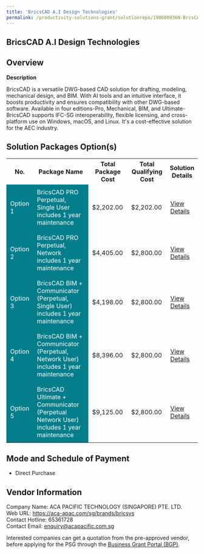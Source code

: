 ```yaml
---
title: 'BricsCAD A.I Design Technologies'
permalink: /productivity-solutions-grant/solutionrepo/198600936N-BrcsCAD-AI-Dsgn-Tchnologs-G
---
```


## BricsCAD A.I Design Technologies

## Overview

**Description**

BricsCAD is a versatile DWG-based CAD solution for drafting, modeling, mechanical design, and BIM. With AI tools and an intuitive interface, it boosts productivity and ensures compatibility with other DWG-based software. Available in four editions-Pro, Mechanical, BIM, and Ultimate-BricsCAD supports IFC-SG interoperability, flexible licensing, and cross-platform use on Windows, macOS, and Linux. It's a cost-effective solution for the AEC industry.

## Solution Packages Option(s)

<table>
<tr>
<th><b>No.</b></th>
<th><b>Package Name</b></th>
<th><b>Total Package Cost</b></th>
<th><b>Total Qualifying Cost</b></th>
<th><b>Solution Details</b></th>
</tr>
<tr>
<td style='padding: 10px; background-color: #037E8A; color: #FFFFFF;'>Option 1</td>
<td style='padding: 10px; background-color: #037E8A; color: #FFFFFF;'>BricsCAD PRO Perpetual, Single User includes 1 year maintenance</td>
<td style='padding: 10px;'>$2,202.00</td>
<td style='padding: 10px;'>$2,202.00</td>
<td style='padding: 10px;'><a href='/images/psg/198600936N_20240015_07082025_Desensitised_Annex3_Part1.pdf' target='_blank'>View Details</a></td>
</tr>
<tr>
<td style='padding: 10px; background-color: #037E8A; color: #FFFFFF;'>Option 2</td>
<td style='padding: 10px; background-color: #037E8A; color: #FFFFFF;'>BricsCAD PRO Perpetual, Network includes 1 year maintenance</td>
<td style='padding: 10px;'>$4,405.00</td>
<td style='padding: 10px;'>$2,800.00</td>
<td style='padding: 10px;'><a href='/images/psg/198600936N_20240015_07082025_Desensitised_Annex3_Part2.pdf' target='_blank'>View Details</a></td>
</tr>
<tr>
<td style='padding: 10px; background-color: #037E8A; color: #FFFFFF;'>Option 3</td>
<td style='padding: 10px; background-color: #037E8A; color: #FFFFFF;'>BricsCAD BIM + Communicator (Perpetual, Single User) includes 1 year maintenance</td>
<td style='padding: 10px;'>$4,198.00</td>
<td style='padding: 10px;'>$2,800.00</td>
<td style='padding: 10px;'><a href='/images/psg/198600936N_20240015_07082025_Desensitised_Annex3_Part3.pdf' target='_blank'>View Details</a></td>
</tr>
<tr>
<td style='padding: 10px; background-color: #037E8A; color: #FFFFFF;'>Option 4</td>
<td style='padding: 10px; background-color: #037E8A; color: #FFFFFF;'>BricsCAD BIM + Communicator (Perpetual, Network User) includes 1 year maintenance</td>
<td style='padding: 10px;'>$8,396.00</td>
<td style='padding: 10px;'>$2,800.00</td>
<td style='padding: 10px;'><a href='/images/psg/198600936N_20240015_07082025_Desensitised_Annex3_Part4.pdf' target='_blank'>View Details</a></td>
</tr>
<tr>
<td style='padding: 10px; background-color: #037E8A; color: #FFFFFF;'>Option 5</td>
<td style='padding: 10px; background-color: #037E8A; color: #FFFFFF;'>BricsCAD Ultimate + Communicator (Perpetual Network User) includes 1 year maintenance</td>
<td style='padding: 10px;'>$9,125.00</td>
<td style='padding: 10px;'>$2,800.00</td>
<td style='padding: 10px;'><a href='/images/psg/198600936N_20240015_07082025_Desensitised_Annex3_Part5.pdf' target='_blank'>View Details</a></td>
</tr>
</table>

## Mode and Schedule of Payment

 - Direct Purchase

## Vendor Information

 Company Name: ACA PACIFIC TECHNOLOGY (SINGAPORE) PTE. LTD.<br>Web URL: https://aca-apac.com/sg/brands/bricsys  <br>Contact Hotline: 65361728 <br>Contact Email: enquiry@acapacific.com.sg <br>

Interested companies can get a quotation from the pre-approved vendor, before applying for the PSG through the <a href='https://www.businessgrants.gov.sg/' target='_blank' rel='noopener'>Business Grant Portal (BGP)</a>.

<script src="/jquery/resize-tables.js"></script>
